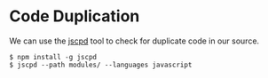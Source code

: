 
# Code Duplication

We can use the [jscpd](https://github.com/kucherenko/jscpd) tool to check for duplicate code in our source.
 
```shell
$ npm install -g jscpd
$ jscpd --path modules/ --languages javascript
```